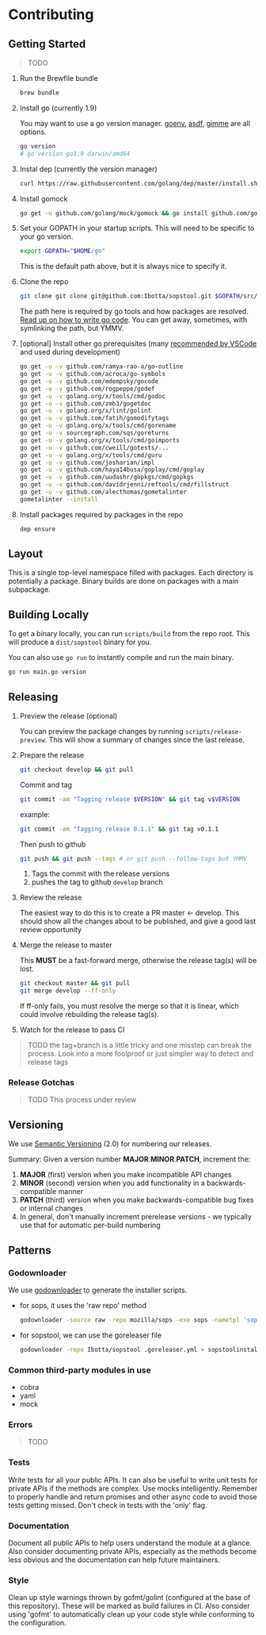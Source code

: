 # Contributing

## Getting Started

> TODO

1. Run the Brewfile bundle

    ```sh
    brew bundle
    ```

1. Install go (currently 1.9)

    You may want to use a go version manager. [goenv](https://github.com/syndbg/goenv), [asdf](https://github.com/kennyp/asdf-golang), [gimme](https://github.com/travis-ci/gimme) are all options.

    ```sh
    go version
    # go version go1.9 darwin/amd64
    ```

1. Instal dep (currently the version manager)

    ```sh
    curl https://raw.githubusercontent.com/golang/dep/master/install.sh | sh
    ```

1. Install gomock

    ```sh
    go get -u github.com/golang/mock/gomock && go install github.com/golang/mock/mockgen
    ```

1. Set your GOPATH in your startup scripts. This will need to be specific to your go version.

    ```sh
    export GOPATH="$HOME/go"
    ```

    This is the default path above, but it is always nice to specify it.

1. Clone the repo

    ```sh
    git clone git clone git@github.com:Ibotta/sopstool.git $GOPATH/src/github.com/Ibotta/sopstool
    ```

    The path here is required by go tools and how packages are resolved.  [Read up on how to write go code](https://golang.org/doc/code.html#GOPATH). You can get away, sometimes, with symlinking the path, but YMMV.

1. [optional] Install other go prerequisites (many [recommended by VSCode](https://github.com/Microsoft/vscode-go/wiki/Go-tools-that-the-Go-extension-depends-on) and used during development)

    ```sh
    go get -u -v github.com/ramya-rao-a/go-outline
    go get -u -v github.com/acroca/go-symbols
    go get -u -v github.com/mdempsky/gocode
    go get -u -v github.com/rogpeppe/godef
    go get -u -v golang.org/x/tools/cmd/godoc
    go get -u -v github.com/zmb3/gogetdoc
    go get -u -v golang.org/x/lint/golint
    go get -u -v github.com/fatih/gomodifytags
    go get -u -v golang.org/x/tools/cmd/gorename
    go get -u -v sourcegraph.com/sqs/goreturns
    go get -u -v golang.org/x/tools/cmd/goimports
    go get -u -v github.com/cweill/gotests/...
    go get -u -v golang.org/x/tools/cmd/guru
    go get -u -v github.com/josharian/impl
    go get -u -v github.com/haya14busa/goplay/cmd/goplay
    go get -u -v github.com/uudashr/gopkgs/cmd/gopkgs
    go get -u -v github.com/davidrjenni/reftools/cmd/fillstruct
    go get -u -v github.com/alecthomas/gometalinter
    gometalinter --install
    ```

1. Install packages required by packages in the repo

    ```sh
    dep ensure
    ```

## Layout

This is a single top-level namespace filled with packages.  Each directory is potentially a package. Binary builds are done on packages with a main subpackage.

## Building Locally

To get a binary locally, you can run `scripts/build` from the repo root. This will produce a `dist/sopstool` binary for you.

You can also use `go run` to instantly compile and run the main binary.

```sh
go run main.go version
```

## Releasing

1. Preview the release (optional)

    You can preview the package changes by running `scripts/release-preview`. This will show a summary of changes since the last release.

1. Prepare the release

    ```sh
    git checkout develop && git pull
    ```

    Commit and tag

    ```sh
    git commit -am "Tagging release $VERSION" && git tag v$VERSION
    ```

    example:

    ```sh
    git commit -am "Tagging release 0.1.1" && git tag v0.1.1
    ```

    Then push to github

    ```sh
    git push && git push --tags # or git push --follow-tags but YMMV
    ```

    1. Tags the commit with the release versions
    1. pushes the tag to github `develop` branch

1. Review the release

    The easiest way to do this is to create a PR master <- develop. This should show all the changes about to be published, and give a good last review opportunity

1. Merge the release to master

    This **MUST** be a fast-forward merge, otherwise the release tag(s) will be lost.

    ```sh
    git checkout master && git pull
    git merge develop --ff-only
    ```

    If ff-only fails, you must resolve the merge so that it is linear, which could involve rebuilding the release tag(s).

1. Watch for the release to pass CI

> TODO the tag+branch is a little tricky and one misstep can break the process. Look into a more foolproof or just simpler way to detect and release tags

### Release Gotchas

> TODO This process under review

## Versioning

We use [Semantic Versioning](http://semver.org/spec/v2.0.0.html) (2.0) for numbering our releases.

Summary: Given a version number **MAJOR**.**MINOR**.**PATCH**, increment the:

1. **MAJOR** (first) version when you make incompatible API changes
1. **MINOR** (second) version when you add functionality in a backwards-compatible manner
1. **PATCH** (third) version when you make backwards-compatible bug fixes or internal changes
1. In general, don't manually increment prerelease versions - we typically use that for automatic per-build numbering

## Patterns

### Godownloader

We use [godownloader](https://github.com/goreleaser/godownloader) to generate the installer scripts.

* for sops, it uses the 'raw repo' method

    ```sh
    godownloader -source raw -repo mozilla/sops -exe sops -nametpl 'sops-{{ .Version }}.{{ .Os }}' > sopsdownload.sh
    ```

* for sopstool, we can use the goreleaser file

    ```sh
    godownloader -repo Ibotta/sopstool .goreleaser.yml > sopstoolinstall.sh
    ```

### Common third-party modules in use

* cobra
* yaml
* mock

### Errors

> TODO

### Tests

Write tests for all your public APIs.  It can also be useful to write unit tests for private APIs if the methods are complex. Use mocks intelligently. Remember to properly handle and return promises and other async code to avoid those tests getting missed. Don't check in tests with the 'only' flag.

### Documentation

Document all public APIs to help users understand the module at a glance. Also consider documenting private APIs, especially as the methods become less obvious and the documentation can help future maintainers.

### Style

Clean up style warnings thrown by gofmt/golint (configured at the base of this repository).  These will be marked as build failures in CI.  Also consider using 'gofmt' to automatically clean up your code style while conforming to the configuration.
